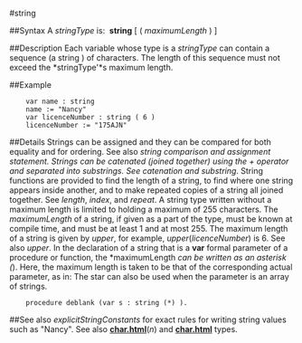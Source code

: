 
#string

##Syntax
A *stringType* is:
 **string** [ ( *maximumLength* ) ]



##Description
Each variable whose type is a *stringType* can contain a sequence (a string ) of characters. The length of this sequence must not exceed the *stringType'*s maximum length.



##Example



        var name : string
        name := "Nancy"
        var licenceNumber : string ( 6 )
        licenceNumber := "175AJN"
##Details
Strings can be assigned and they can be compared for both equality and for ordering. See also *string comparison *and *assignment statement*.
Strings can be catenated (joined together) using the + operator and separated into substrings. See* catenation *and* substring*. String functions are provided to find the length of a string, to find where one string appears inside another, and to make repeated copies of a string all joined together. See *length*, *index*, and *repeat*.
A string type written without a maximum length is limited to holding a maximum of 255 characters.
The *maximumLength* of a string, if given as a part of the type, must be known at compile time, and must be at least 1 and at most 255. The maximum length of a string is given by *upper*, for example, *upper*(*licenceNumber*) is 6. See also *upper*.
In the declaration of a string that is a **var** formal parameter of a procedure or function, the *maximumLength *can be written as an asterisk (*). Here, the maximum length is taken to be that of the corresponding actual parameter, as in:
The star can also be used when the parameter is an array of strings.


        procedure deblank (var s : string (*) ).
##See also
*explicitStringConstants* for exact rules for writing string values such as "Nancy". See also **[char.html](char)**(*n*) and **[char.html](char)** types.


